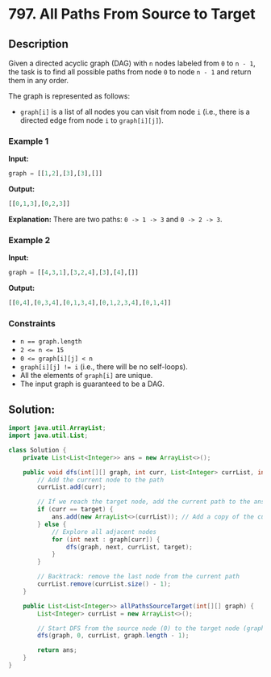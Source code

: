 # 797. All Paths From Source to Target

## Description

Given a directed acyclic graph (DAG) with `n` nodes labeled from `0` to `n - 1`, the task is to find all possible paths from node `0` to node `n - 1` and return them in any order.

The graph is represented as follows:
- `graph[i]` is a list of all nodes you can visit from node `i` (i.e., there is a directed edge from node `i` to `graph[i][j]`).

### Example 1

**Input:**
```python
graph = [[1,2],[3],[3],[]]
```

**Output:**
```python
[[0,1,3],[0,2,3]]
```

**Explanation:**
There are two paths: `0 -> 1 -> 3` and `0 -> 2 -> 3`.

### Example 2

**Input:**
```python
graph = [[4,3,1],[3,2,4],[3],[4],[]]
```

**Output:**
```python
[[0,4],[0,3,4],[0,1,3,4],[0,1,2,3,4],[0,1,4]]
```

### Constraints
- `n == graph.length`
- `2 <= n <= 15`
- `0 <= graph[i][j] < n`
- `graph[i][j] != i` (i.e., there will be no self-loops).
- All the elements of `graph[i]` are unique.
- The input graph is guaranteed to be a DAG.

## Solution: 

```java
import java.util.ArrayList;
import java.util.List;

class Solution {
    private List<List<Integer>> ans = new ArrayList<>();

    public void dfs(int[][] graph, int curr, List<Integer> currList, int target) {
        // Add the current node to the path
        currList.add(curr);

        // If we reach the target node, add the current path to the answer list
        if (curr == target) {
            ans.add(new ArrayList<>(currList)); // Add a copy of the current path
        } else {
            // Explore all adjacent nodes
            for (int next : graph[curr]) {
                dfs(graph, next, currList, target);
            }
        }

        // Backtrack: remove the last node from the current path
        currList.remove(currList.size() - 1);
    }

    public List<List<Integer>> allPathsSourceTarget(int[][] graph) {
        List<Integer> currList = new ArrayList<>();

        // Start DFS from the source node (0) to the target node (graph.length - 1)
        dfs(graph, 0, currList, graph.length - 1);

        return ans;
    }
}
```
